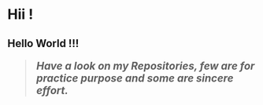 <h1> Hii !
<h2> Hello World !!!

>*Have a look on my **Repositories,** few are for practice purpose and some are **sincere effort.***
